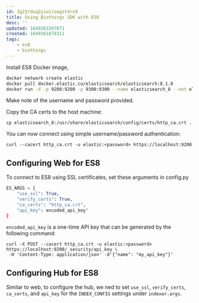 ```yaml
---
id: 3g22rduq2yiwiloagst4rx9
title: Using Biothings SDK with ES8
desc: ''
updated: 1649363307071
created: 1649361878311
tags:
    - es8
    - biothings
---
```



Install ES8 Docker image,

```bash
docker network create elastic
docker pull docker.elastic.co/elasticsearch/elasticsearch:8.1.0
docker run -d -p 9200:9200 -p 9300:9300 --name elasticsearch_8 --net elastic -t docker.elastic.co/elasticsearch/elasticsearch:8.1.0
```

Make note of the username and password provided.

Copy the CA certs to the host machine:

```
cp elasticsearch_8:/usr/share/elasticsearch/config/certs/http_ca.crt .

```

You can now connect using simple username/password authentication:

```
curl --cacert http_ca.crt -u elastic:<password> https://localhost:9200
```


## Configuring Web for ES8

To connect to ES8 using SSL certificates, set these arguments in config.py

```python
ES_ARGS = {
    "use_ssl": True,
    "verify_certs": True,
    "ca_certs": "http_ca.crt",
    "api_key": encoded_api_key"
}
```

`encoded_api_key` is a one-time API key that can be generated by the following command:

```
curl -X POST --cacert http_ca.crt -u elastic:<password> https://localhost:9200/_security/api_key \
 -H 'Content-Type: application/json' -d'{"name": "my_api_key"}'
```

## Configuring Hub for ES8

Similar to web, to configure the hub, we ned to set `use_ssl`, `verify_certs`, `ca_certs`, and `api_key` for the `INDEX_CONFIG` settings under `indexer.args`.